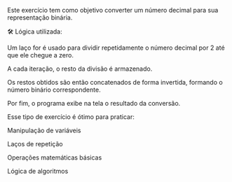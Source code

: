 Este exercício tem como objetivo converter um número decimal para sua representação binária.

🛠 Lógica utilizada:

Um laço for é usado para dividir repetidamente o número decimal por 2 até que ele chegue a zero.

A cada iteração, o resto da divisão é armazenado.

Os restos obtidos são então concatenados de forma invertida, formando o número binário correspondente.

Por fim, o programa exibe na tela o resultado da conversão.

Esse tipo de exercício é ótimo para praticar:

Manipulação de variáveis

Laços de repetição

Operações matemáticas básicas

Lógica de algoritmos


